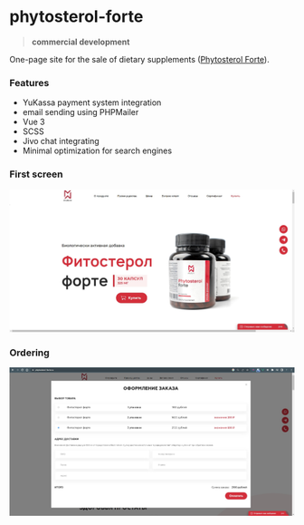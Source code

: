 # phytosterol-forte

> **commercial development**


One-page site for the sale of dietary supplements ([Phytosterol Forte](https://phytosterol-forte.ru/)).

### Features
- YuKassa payment system integration
- email sending using PHPMailer
- Vue 3
- SCSS
- Jivo chat integrating
- Minimal optimization for search engines

### First screen
![First screen](screenshots/phytosterol-forte-01.jpg)

### Ordering
![Ordering](screenshots/phytosterol-forte-02.jpg)
